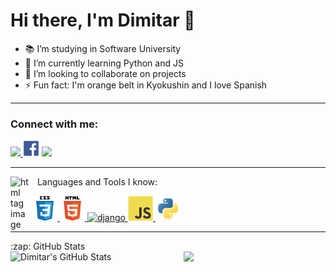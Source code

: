 ### <h1> Hi there, I'm Dimitar 👋 </h1>
- 📚 I’m studying in Software University
- 🌱 I’m currently learning Python and JS
- 👯 I’m looking to collaborate on projects
- ⚡ Fun fact: I'm orange belt in Kyokushin and I love Spanish

---

### Connect with me:

<a href="https://www.instagram.com/_mitaka04/"> <img src="https://cdn2.iconfinder.com/data/icons/social-media-2285/512/1_Instagram_colored_svg_1-512.png" width="26px"> </a>
<a href="https://www.facebook.com/profile.php?id=100004329915600"> <img src="https://github.com/devicons/devicon/blob/v2.14.0/icons/facebook/facebook-plain.svg" alt="facebook" width="26px"></a>
<a href="https://www.linkedin.com/in/dimitar-dimitrov-10b602222/"> <img src="https://cdn2.iconfinder.com/data/icons/social-media-2285/512/1_Linkedin_unofficial_colored_svg-512.png" width="26px"> </a>
    
    
---

<img align="left" alt="html tag image" src="https://media2.giphy.com/media/QssGEmpkyEOhBCb7e1/giphy.gif?cid=ecf05e47a0n3gi1bfqntqmob8g9aid1oyj2wr3ds3mg700bl&rid=giphy.gif" width="30" style="margin-right: 5px;"> &nbsp; Languages and Tools I know:


<p align="left"> <a href="https://www.w3schools.com/css/" target="_blank" rel="noreferrer">     
<img src="https://raw.githubusercontent.com/devicons/devicon/master/icons/css3/css3-original-wordmark.svg" alt="css3" width="40" height="40"/> </a>
<a href="https://www.djangoproject.com/" target="_blank" rel="noreferrer">     
<img src="https://raw.githubusercontent.com/devicons/devicon/master/icons/html5/html5-original-wordmark.svg" alt="html5" width="40" height="40"/> </a>
<a href="https://developer.mozilla.org/en-US/docs/Web/JavaScript" target="_blank" rel="noreferrer">    
<img src="https://cdn.worldvectorlogo.com/logos/django.svg" alt="django" width="40" height="40"/> </a> <a href="https://www.w3.org/html/" target="_blank" rel="noreferrer">
<img src="https://raw.githubusercontent.com/devicons/devicon/master/icons/javascript/javascript-original.svg" alt="javascript" width="40" height="40"/> </a>
<a href="https://www.python.org" target="_blank" rel="noreferrer"> <img src="https://raw.githubusercontent.com/devicons/devicon/master/icons/python/python-original.svg" alt="python" width="40" height="40"/> </a> 
</p>

---

<summary>:zap: GitHub Stats</summary>

<div>
  <img display:flex width="40%" align="left" alt="Dimitar's GitHub Stats" src="https://github-readme-stats-git-masterrstaa-rickstaa.vercel.app/api?username=DimitarDimitr0v&show_icons=true&hide_border=false&title_color=ff652f&icon_color=FFE400&bg_color=09131B&text_color=ffffff&border_color=0c1a25" />
  
  <img display:flex align="right" width="45%" src="https://github-readme-stats-git-masterrstaa-rickstaa.vercel.app/api/top-langs/?username=DimitarDimitr0v&layout=compact&bg_color=09131B&hide_border=true" />
</div>
  
